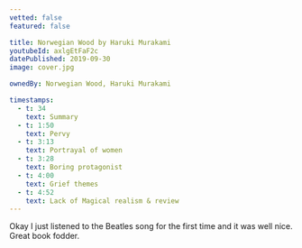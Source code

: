 ```yaml
---
vetted: false
featured: false

title: Norwegian Wood by Haruki Murakami
youtubeId: axlgEtFaF2c
datePublished: 2019-09-30
image: cover.jpg

ownedBy: Norwegian Wood, Haruki Murakami

timestamps:
  - t: 34
    text: Summary
  - t: 1:50
    text: Pervy
  - t: 3:13
    text: Portrayal of women
  - t: 3:28
    text: Boring protagonist
  - t: 4:00
    text: Grief themes
  - t: 4:52
    text: Lack of Magical realism & review
---
```


Okay I just listened to the Beatles song for the first time and it was well nice. Great book fodder.

